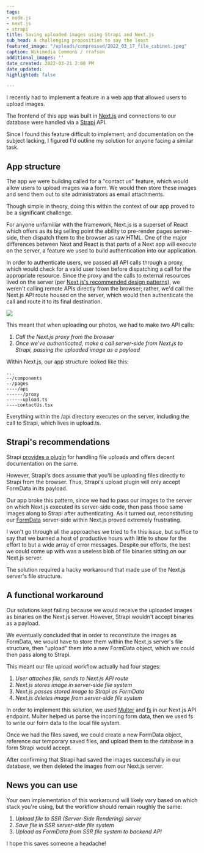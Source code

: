 ```yaml
---
tags:
- node.js
- next.js
- strapi
title: Saving uploaded images using Strapi and Next.js
sub_head: A challenging proposition to say the least
featured_image: "/uploads/compressed/2022_03_17_file_cabinet.jpeg"
caption: Wikimedia Commons / rrafson
additional_images: ''
date_created: 2022-03-21 2:00 PM
date_updated: 
highlighted: false

---
```

I recently had to implement a feature in a web app that allowed users to upload images.  

The frontend of this app was built in [Next.js](https://nextjs.org/) and connections to our database were handled via a [Strapi](https://strapi.io/) API.

Since I found this feature difficult to implement, and documentation on the subject lacking, I figured I'd outline my solution for anyone facing a similar task.

## App structure

The app we were building called for a "contact us" feature, which would allow users to upload images via a form. We would then store these images and send them out to site administrators as email attachments.

Though simple in theory, doing this within the context of our app proved to be a significant challenge.

For anyone unfamiliar with the framework, Next.js is a superset of React which offers as its big selling point the ability to pre-render pages server-side, then dispatch them to the browser as raw HTML. One of the major differences between Next and React is that parts of a Next app will execute on the server, a feature we used to build authentication into our application.

In order to authenticate users, we passed all API calls through a proxy, which would check for a valid user token before dispatching a call for the appropriate resource. Since the proxy and the calls to external resources lived on the server (per [Next.js's recommended design patterns](https://nextjs.org/docs/api-routes/introduction)), we weren't calling remote APIs directly from the browser; rather, we'd call the Next.js API route housed on the server, which would then authenticate the call and route it to its final destination.

![](/uploads/2022_03_18_application-structure.png)

This meant that when uploading our photos, we had to make two API calls:

1. _Call the Next.js proxy from the browser_
2. _Once we've authenticated, make a call server-side from Next.js to Strapi, passing the uploaded image as a payload_

Within Next.js, our app structure looked like this:

    ...
    --/components
    --/pages
    ----/api
    ------/proxy
    ------upload.ts
    ----contactUs.tsx

Everything within the /api directory executes on the server, including the call to Strapi, which lives in upload.ts.

## Strapi's recommendations

Strapi [provides a plugin](https://docs.strapi.io/developer-docs/latest/plugins/upload.html#configuration) for handling file uploads and offers decent documentation on the same.

However, Strapi's docs assume that you'll be uploading files directly to Strapi from the browser. Thus, Strapi's upload plugin will only accept FormData in its payload.

Our app broke this pattern, since we had to pass our images to the server on which Next.js executed its server-side code, then pass those same images along to Strapi after authenticating. As it turned out, reconstituting our [FormData](https://developer.mozilla.org/en-US/docs/Web/API/FormData) server-side within Next.js proved extremely frustrating.

I won't go through all the approaches we tried to fix this issue, but suffice to say that we burned a host of productive hours with little to show for the effort to but a wide array of error messages. Despite our efforts, the best we could come up with was a useless blob of file binaries sitting on our Next.js server.

The solution required a hacky workaround that made use of the Next.js server's file structure.

## A functional workaround

Our solutions kept failing because we would receive the uploaded images as binaries on the Next.js server. However, Strapi wouldn't accept binaries as a payload.

We eventually concluded that in order to reconstitute the images as FormData, we would have to store them within the Next.js server's file structure, then "upload" them into a new FormData object, which we could then pass along to Strapi.

This meant our file upload workflow actually had four stages:

1. _User attaches file, sends to Next.js API route_
2. _Next.js stores image in server-side file system_ 
3. _Next.js passes stored image to Strapi as FormData_ 
4. _Next.js deletes image from server-side file system_

In order to implement this solution, we used [Multer](https://www.npmjs.com/package/multer) and [fs](https://nodejs.org/api/fs.html) in our Next.js API endpoint. Multer helped us parse the incoming form data, then we used fs to write our form data to the local file system.

Once we had the files saved, we could create a new FormData object, reference our temporary saved files, and upload them to the database in a form Strapi would accept.

After confirming that Strapi had saved the images successfully in our database, we then deleted the images from our Next.js server.

## News you can use

Your own implementation of this workaround will likely vary based on which stack you're using, but the workflow should remain roughly the same:

1. _Upload file to SSR (Server-Side Rendering) server_
2. _Save file in SSR server-side file system_
3. _Upload as FormData from SSR file system to backend API_

I hope this saves someone a headache!